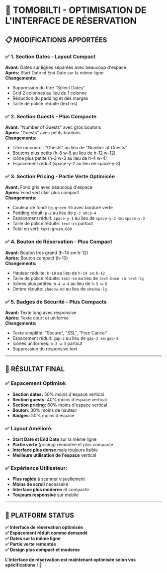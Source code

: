 # 🎨 TOMOBILTI - OPTIMISATION DE L'INTERFACE DE RÉSERVATION

## 📋 **MODIFICATIONS APPORTÉES**

### ✅ **1. Section Dates - Layout Compact**
**Avant:** Dates sur lignes séparées avec beaucoup d'espace  
**Après:** Start Date et End Date sur la même ligne  
**Changements:**
- Suppression du titre "Select Dates" 
- Grid 2 colonnes au lieu de 1 colonne
- Réduction du padding et des marges
- Taille de police réduite (text-xs)

### ✅ **2. Section Guests - Plus Compacte**
**Avant:** "Number of Guests" avec gros boutons  
**Après:** "Guests" avec petits boutons  
**Changements:**
- Titre raccourci: "Guests" au lieu de "Number of Guests"
- Boutons plus petits (h-8 w-8 au lieu de h-12 w-12)
- Icône plus petite (h-3 w-3 au lieu de h-4 w-4)
- Espacement réduit (space-y-2 au lieu de space-y-3)

### ✅ **3. Section Pricing - Partie Verte Optimisée**
**Avant:** Fond gris avec beaucoup d'espace  
**Après:** Fond vert clair plus compact  
**Changements:**
- Couleur de fond: `bg-green-50` avec bordure verte
- Padding réduit: `p-2` au lieu de `p-3 sm:p-4`
- Espacement réduit: `space-y-1` au lieu de `space-y-2 sm:space-y-3`
- Taille de police réduite: `text-xs` partout
- Total en vert: `text-green-600`

### ✅ **4. Bouton de Réservation - Plus Compact**
**Avant:** Bouton très grand (h-14 sm:h-12)  
**Après:** Bouton compact (h-10)  
**Changements:**
- Hauteur réduite: `h-10` au lieu de `h-14 sm:h-12`
- Taille de police réduite: `text-sm` au lieu de `text-base sm:text-lg`
- Icônes plus petites: `h-4 w-4` au lieu de `h-5 w-5`
- Ombre réduite: `shadow-md` au lieu de `shadow-lg`

### ✅ **5. Badges de Sécurité - Plus Compacts**
**Avant:** Texte long avec responsive  
**Après:** Texte court et uniforme  
**Changements:**
- Texte simplifié: "Secure", "SSL", "Free Cancel"
- Espacement réduit: `gap-2` au lieu de `gap-3 sm:gap-4`
- Icônes uniformes: `h-3 w-3` partout
- Suppression du responsive text

---

## 🎯 **RÉSULTAT FINAL**

### ✅ **Espacement Optimisé:**
- **Section dates:** 50% moins d'espace vertical
- **Section guests:** 40% moins d'espace vertical  
- **Section pricing:** 60% moins d'espace vertical
- **Bouton:** 30% moins de hauteur
- **Badges:** 50% moins d'espace

### ✅ **Layout Amélioré:**
- **Start Date et End Date** sur la même ligne
- **Partie verte** (pricing) remontée et plus compacte
- **Interface plus dense** mais toujours lisible
- **Meilleure utilisation de l'espace** vertical

### ✅ **Expérience Utilisateur:**
- **Plus rapide** à scanner visuellement
- **Moins de scroll** nécessaire
- **Interface plus moderne** et compacte
- **Toujours responsive** sur mobile

---

## 🚀 **PLATFORM STATUS**

**✅ Interface de réservation optimisée**  
**✅ Espacement réduit comme demandé**  
**✅ Dates sur la même ligne**  
**✅ Partie verte remontée**  
**✅ Design plus compact et moderne**  

**L'interface de réservation est maintenant optimisée selon vos spécifications !** 🎉










